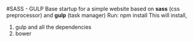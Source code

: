 #SASS - GULP
Base startup for a simple website based on **sass** (css preprocessor) and **gulp** (task manager)
Run:
    npm install
This will install,
1. gulp and all the dependencies
2. bower
